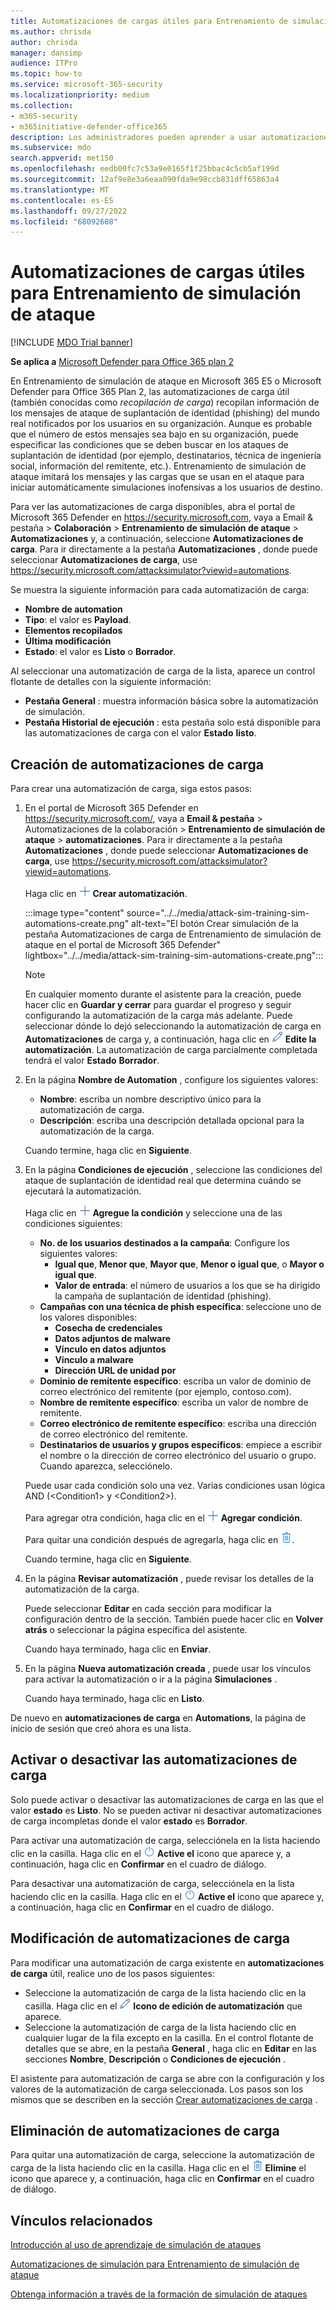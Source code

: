 ```yaml
---
title: Automatizaciones de cargas útiles para Entrenamiento de simulación de ataque
ms.author: chrisda
author: chrisda
manager: dansimp
audience: ITPro
ms.topic: how-to
ms.service: microsoft-365-security
ms.localizationpriority: medium
ms.collection:
- m365-security
- m365initiative-defender-office365
description: Los administradores pueden aprender a usar automatizaciones de carga útil (recopilación de carga) para recopilar e iniciar simulaciones automatizadas para Entrenamiento de simulación de ataque en Microsoft Defender para Office 365 Plan 2.
ms.subservice: mdo
search.appverid: met150
ms.openlocfilehash: eedb00fc7c53a9e0165f1f25bbac4c5cb5af199d
ms.sourcegitcommit: 12af9e8e3a6eaa090fda9e98ccb831dff65863a4
ms.translationtype: MT
ms.contentlocale: es-ES
ms.lasthandoff: 09/27/2022
ms.locfileid: "68092608"
---
```

# <a name="payload-automations-for-attack-simulation-training"></a>Automatizaciones de cargas útiles para Entrenamiento de simulación de ataque

[!INCLUDE [MDO Trial banner](../includes/mdo-trial-banner.md)]

**Se aplica a** [Microsoft Defender para Office 365 plan 2](defender-for-office-365.md)

En Entrenamiento de simulación de ataque en Microsoft 365 E5 o Microsoft Defender para Office 365 Plan 2, las automatizaciones de carga útil (también conocidas como _recopilación de carga_) recopilan información de los mensajes de ataque de suplantación de identidad (phishing) del mundo real notificados por los usuarios en su organización. Aunque es probable que el número de estos mensajes sea bajo en su organización, puede especificar las condiciones que se deben buscar en los ataques de suplantación de identidad (por ejemplo, destinatarios, técnica de ingeniería social, información del remitente, etc.). Entrenamiento de simulación de ataque imitará los mensajes y las cargas que se usan en el ataque para iniciar automáticamente simulaciones inofensivas a los usuarios de destino.

Para ver las automatizaciones de carga disponibles, abra el portal de Microsoft 365 Defender en <https://security.microsoft.com>, vaya a Email & pestaña \> **Colaboración** \> **Entrenamiento de simulación de ataque** \> **Automatizaciones** y, a continuación, seleccione **Automatizaciones de carga**. Para ir directamente a la pestaña **Automatizaciones** , donde puede seleccionar **Automatizaciones de carga**, use <https://security.microsoft.com/attacksimulator?viewid=automations>.

Se muestra la siguiente información para cada automatización de carga:

- **Nombre de automation**
- **Tipo**: el valor es **Payload**.
- **Elementos recopilados**
- **Última modificación**
- **Estado**: el valor es **Listo** o **Borrador**.

Al seleccionar una automatización de carga de la lista, aparece un control flotante de detalles con la siguiente información:

- **Pestaña General** : muestra información básica sobre la automatización de simulación.
- **Pestaña Historial de ejecución** : esta pestaña solo está disponible para las automatizaciones de carga con el valor **Estado** **listo**.

## <a name="create-payload-automations"></a>Creación de automatizaciones de carga

Para crear una automatización de carga, siga estos pasos:

1. En el portal de Microsoft 365 Defender en <https://security.microsoft.com/>, vaya a **Email & pestaña** \> Automatizaciones de la colaboración \> **Entrenamiento de simulación de ataque** \> **automatizaciones**. Para ir directamente a la pestaña **Automatizaciones** , donde puede seleccionar **Automatizaciones de carga**, use <https://security.microsoft.com/attacksimulator?viewid=automations>.

   Haga clic en ![el icono Crear automatización.](../../media/m365-cc-sc-create-icon.png) **Crear automatización**.

   :::image type="content" source="../../media/attack-sim-training-sim-automations-create.png" alt-text="El botón Crear simulación de la pestaña Automatizaciones de carga de Entrenamiento de simulación de ataque en el portal de Microsoft 365 Defender" lightbox="../../media/attack-sim-training-sim-automations-create.png":::

   > [!NOTE]
   > En cualquier momento durante el asistente para la creación, puede hacer clic en **Guardar y cerrar** para guardar el progreso y seguir configurando la automatización de la carga más adelante. Puede seleccionar dónde lo dejó seleccionando la automatización de carga en **Automatizaciones** de carga y, a continuación, haga clic en ![el icono Editar automatización.](../../media/m365-cc-sc-edit-icon.png) **Edite la automatización**. La automatización de carga parcialmente completada tendrá el valor **Estado** **Borrador**.

2. En la página **Nombre de Automation** , configure los siguientes valores:

   - **Nombre**: escriba un nombre descriptivo único para la automatización de carga.
   - **Descripción**: escriba una descripción detallada opcional para la automatización de la carga.

   Cuando termine, haga clic en **Siguiente**.

3. En la página **Condiciones de ejecución** , seleccione las condiciones del ataque de suplantación de identidad real que determina cuándo se ejecutará la automatización.

   Haga clic en ![el icono Agregar condición.](../../media/m365-cc-sc-create-icon.png) **Agregue la condición** y seleccione una de las condiciones siguientes:

   - **No. de los usuarios destinados a la campaña**: Configure los siguientes valores:
     - **Igual que**, **Menor que**, **Mayor que**, **Menor o igual que**, o **Mayor o igual que**.
     - **Valor de entrada**: el número de usuarios a los que se ha dirigido la campaña de suplantación de identidad (phishing).
   - **Campañas con una técnica de phish específica**: seleccione uno de los valores disponibles:
     - **Cosecha de credenciales**
     - **Datos adjuntos de malware**
     - **Vínculo en datos adjuntos**
     - **Vínculo a malware**
     - **Dirección URL de unidad por**
   - **Dominio de remitente específico**: escriba un valor de dominio de correo electrónico del remitente (por ejemplo, contoso.com).
   - **Nombre de remitente específico**: escriba un valor de nombre de remitente.
   - **Correo electrónico de remitente específico**: escriba una dirección de correo electrónico del remitente.
   - **Destinatarios de usuarios y grupos específicos**: empiece a escribir el nombre o la dirección de correo electrónico del usuario o grupo. Cuando aparezca, selecciónelo.

   Puede usar cada condición solo una vez. Varias condiciones usan lógica AND (\<Condition1\> y \<Condition2\>).

   Para agregar otra condición, haga clic en el ![icono Agregar condición.](../../media/m365-cc-sc-create-icon.png) **Agregar condición**.

   Para quitar una condición después de agregarla, haga clic en ![Icono Quitar.](../../media/m365-cc-sc-delete-icon.png).

   Cuando termine, haga clic en **Siguiente**.

4. En la página **Revisar automatización** , puede revisar los detalles de la automatización de la carga.

   Puede seleccionar **Editar** en cada sección para modificar la configuración dentro de la sección. También puede hacer clic en **Volver atrás** o seleccionar la página específica del asistente.

   Cuando haya terminado, haga clic en **Enviar**.

5. En la página **Nueva automatización creada** , puede usar los vínculos para activar la automatización o ir a la página **Simulaciones** .

   Cuando haya terminado, haga clic en **Listo**.

De nuevo en **automatizaciones de carga** en **Automations**, la página de inicio de sesión que creó ahora es una lista.

## <a name="turn-payload-automations-on-or-off"></a>Activar o desactivar las automatizaciones de carga

Solo puede activar o desactivar las automatizaciones de carga en las que el valor **estado** es **Listo**. No se pueden activar ni desactivar automatizaciones de carga incompletas donde el valor **estado** es **Borrador**.

Para activar una automatización de carga, selecciónela en la lista haciendo clic en la casilla. Haga clic en el ![icono Activar.](../../media/m365-cc-sc-turn-on-off-icon.png) **Active el** icono que aparece y, a continuación, haga clic en **Confirmar** en el cuadro de diálogo.

Para desactivar una automatización de carga, selecciónela en la lista haciendo clic en la casilla. Haga clic en el ![icono Desactivar.](../../media/m365-cc-sc-turn-on-off-icon.png) **Active el** icono que aparece y, a continuación, haga clic en **Confirmar** en el cuadro de diálogo.

## <a name="modify-payload-automations"></a>Modificación de automatizaciones de carga

Para modificar una automatización de carga existente en **automatizaciones de carga** útil, realice uno de los pasos siguientes:

- Seleccione la automatización de carga de la lista haciendo clic en la casilla. Haga clic en el ![icono Editar automatización.](../../media/m365-cc-sc-edit-icon.png) **Icono de edición de automatización** que aparece.
- Seleccione la automatización de carga de la lista haciendo clic en cualquier lugar de la fila excepto en la casilla. En el control flotante de detalles que se abre, en la pestaña **General** , haga clic en **Editar** en las secciones **Nombre**, **Descripción** o **Condiciones de ejecución** .

El asistente para automatización de carga se abre con la configuración y los valores de la automatización de carga seleccionada. Los pasos son los mismos que se describen en la sección [Crear automatizaciones de carga](#create-payload-automations) .

## <a name="remove-payload-automations"></a>Eliminación de automatizaciones de carga

Para quitar una automatización de carga, seleccione la automatización de carga de la lista haciendo clic en la casilla. Haga clic en el ![icono Eliminar.](../../media/m365-cc-sc-delete-icon.png) **Elimine** el icono que aparece y, a continuación, haga clic en **Confirmar** en el cuadro de diálogo.

## <a name="related-links"></a>Vínculos relacionados

[Introducción al uso de aprendizaje de simulación de ataques](attack-simulation-training-get-started.md)

[Automatizaciones de simulación para Entrenamiento de simulación de ataque](attack-simulation-training-simulation-automations.md)

[Obtenga información a través de la formación de simulación de ataques](attack-simulation-training-insights.md)
